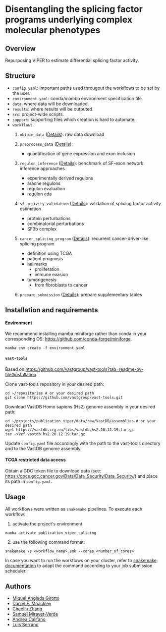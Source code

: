 # Disentangling the splicing factor programs underlying complex molecular phenotypes

## Overview
Repurposing VIPER to estimate differential splicing factor activity.

## Structure
- `config.yaml`: important paths used througout the workflows to be set by the user.
- `environment.yaml`: conda/mamba environment specification file.
- `data`: where data will be downloaded.
- `results`: where results will be outputed.
- `src`: project-wide scripts.
- `support`: supporting files which creation is hard to automate.
- `workflows`
    1. `obtain_data` ([Details](https://github.com/MiqG/publication_viper_splicing/tree/main/workflows/obtain_data)): raw data download
    
    2. `preprocess_data` ([Details](https://github.com/MiqG/publication_viper_splicing/tree/main/workflows/preprocess_data)):
        - quantification of gene expression and exon inclusion
    
    3. `regulon_inference` ([Details](https://github.com/MiqG/publication_viper_splicing/tree/main/workflows/regulon_inference)): benchmark of SF-exon network inference approaches
        - experimentally derived regulons
        - aracne regulons
        - regulon evaluation
        - regulon eda
    
    4. `sf_activity_validation` ([Details](https://github.com/MiqG/publication_viper_splicing/tree/main/workflows/sf_activity_validation)): validation of splicing factor activity estimation
        - protein perturbations
        - combinatorial perturbations
        - SF3b complex
    
    5. `cancer_splicing_program` ([Details](https://github.com/MiqG/publication_viper_splicing/tree/main/workflows/cancer_splicing_program)): recurrent cancer-driver-like splicing program
        - definition using TCGA
        - patient prognosis
        - hallmarks
            - proliferation
            - immune evasion
        - tumorigenesis
            - from fibroblasts to cancer
    
    6. `prepare_submission` ([Details](https://github.com/MiqG/publication_viper_splicing/tree/main/workflows/prepare_submission)): prepare supplementary tables


## Installation and requirements
#### Environment
We recommend installing mamba miniforge rather than conda in your corresponding OS: https://github.com/conda-forge/miniforge.
```shell
mamba env create -f environment.yaml
```

#### `vast-tools`
Based on https://github.com/vastgroup/vast-tools?tab=readme-ov-file#installation.

Clone vast-tools repository in your desired path:
```{shell}
cd ~/repositories # or your desired path
git clone https://github.com/vastgroup/vast-tools.git
```

Download VastDB Homo sapiens (Hs2) genome assembly in your desired path:
```{shell}
cd ~/projects/publication_viper/data/raw/VastDB/assemblies # or your desired path
wget https://vastdb.crg.eu/libs/vastdb.hs2.20.12.19.tar.gz
tar -xvzf vastdb.hs2.20.12.19.tar.gz
```

Update `config.yaml` file accordingly with the path to the vast-tools directory and to the VastDB genome assembly.

#### TCGA restricted data access
Obtain a GDC token file to download data (see: https://docs.gdc.cancer.gov/Data/Data_Security/Data_Security/) and place its path in `config.yaml`.


## Usage
All workflows were written as `snakemake` pipelines. To execute each workflow:

1. activate the project's environment
```{shell}
mamba activate publication_viper_splicing
```

2. use the following command format:
```{shell}
snakemake -s <workflow_name>.smk --cores <number_of_cores>
```

In case you want to run the workflows on your cluster, refer to [snakemake documentation](https://snakemake.readthedocs.io/en/stable/executing/cluster.html) to adapt the command according to your job submission scheduler.


## Authors
- [Miquel Anglada Girotto](https://orcid.org/0000-0003-1885-8649)
- [Daniel F. Moackley](https://orcid.org/0000-0002-3279-4189)
- [Chaolin Zhang](https://orcid.org/0000-0002-8310-7537)
- [Samuel Miravet-Verde](https://orcid.org/0000-0002-1542-5912)
- [Andrea Califano](https://orcid.org/0000-0003-4742-3679)
- [Luis Serrano](https://orcid.org/0000-0002-5276-1392)

